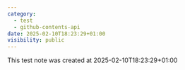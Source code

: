 ```yaml
---
category:
  - test
  - github-contents-api
date: 2025-02-10T18:23:29+01:00
visibility: public
---
```


This test note was created at 2025-02-10T18:23:29+01:00